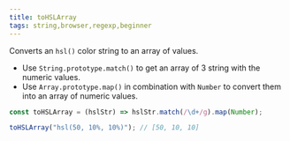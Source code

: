 ```yaml
---
title: toHSLArray
tags: string,browser,regexp,beginner
---
```


Converts an `hsl()` color string to an array of values.

- Use `String.prototype.match()` to get an array of 3 string with the numeric values.
- Use `Array.prototype.map()` in combination with `Number` to convert them into an array of numeric values.

```js
const toHSLArray = (hslStr) => hslStr.match(/\d+/g).map(Number);
```

```js
toHSLArray("hsl(50, 10%, 10%)"); // [50, 10, 10]
```
